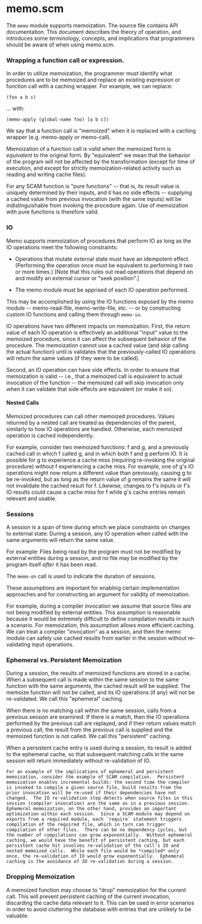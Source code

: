 # memo.scm

The `memo` module supports memoization.  The source file contains API
documentation.  This document describes the theory of operation, and
introduces some terminology, concepts, and implications that programmers
should be aware of when using memo.scm.


### Wrapping a function call or expression.

In order to utilize memoization, the programmer must identify what
procedures are to be memoized and replace an existing expression or function
call with a caching wrapper.  For example, we can replace:

    (foo a b c)

... with:

    (memo-apply (global-name foo) [a b c])

We say that a function call is "memoized" when it is replaced with a
caching wrapper (e.g. memo-apply or memo-call).

Memoization of a function call is *valid* when the memoized form is
*equivalent* to the original form.  By "equivalent" we mean that the
behavior of the program will not be affected by the transformation
(except for time of execution, and except for strictly
memoization-related activity such as reading and writing cache files).

For any SCAM function is "pure functions" -- that is, its result value is
uniquely determined by their inputs, and it has no side effects -- supplying
a cached value from previous invocation (with the same inputs) will be
indistinguishable from invoking the procedure again.  Use of memoization
with pure functions is therefore valid.


### IO

Memo supports memoization of procedures that perform IO as long as the IO
operations meet the following constraints:

 - Operations that mutate external state must have an idempotent effect.
   (Performing the operation once must be equivalent to performing it two
   or more times.)  [Note that this rules out read operations that depend
   on and modify an external cursor or "seek position".]

 - The memo module must be apprised of each IO operation performed.

This may be accomplished by using the IO functions exposed by the memo
module -- memo-read-file, memo-write-file, etc. -- or by constructing custom
IO functions and calling them through `memo-io`.

IO operations have two different impacts on memoization.  First, the return
value of each IO operation is effectively an additional "input" value to the
memoized procedure, since it can affect the subsequent behavior of the
procedure.  The memoization cannot use a cached value (and *skip* calling
the actual function) until is validates that the previously-called IO
operations will return the same values (if they were to be called).

Second, an IO operation can have side effects.  In order to ensure that
memoization is valid -- i.e., that a memoized call is equivalent to actual
invocation of the function -- the memoized call will skip invocation only
when it can validate that side effects are equivalent (or make it so).


#### Nested Calls

Memoized procedures can call other memoized procedures.  Values returned by
a nested call are treated as dependencies of the parent, similarly to how IO
operations are handled.  Otherwise, each memoized operation is cached
independently.

For example, consider two memoized functions: f and g, and a previously
cached call in which f called g, and in which both f and g perform IO.  It
is possible for g to experience a cache miss (requiring re-invoking the
original procedure) without f experiencing a cache miss.  For example, one
of g's IO operations might now return a different value than previously,
causing g to be re-invoked, but as long as the return value of g remains the
same it will not invalidate the cached result for f.  Likewise, changes to
f's inputs or f's IO results could cause a cache miss for f while g's cache
entries remain relevant and usable.


### Sessions

A session is a span of time during which we place constraints on changes
to external state: During a session, any IO operation when called with
the same arguments will return the same value.

For example: Files being read by the program must not be modified by
external entities during a session, and no file may be modified by the
program itself *after* it has been read.

The `memo-on` call is used to indicate the duration of sessions.

These assumptions are important for enabling certain implementation
approaches and for constructing an argument for validity of memoization.

For example, during a compiler invocation we assume that source files are
not being modified by external entities.  This assumption is reasonable
because it would be extremely difficult to define compilation results in
such a scenario.  For memoization, this assumption allows more efficient
caching.  We can treat a compiler "invocation" as a session, and then the
memo module can safely use cached results from earlier in the session
without re-validating input operations.


### Ephemeral vs. Persistent Memoization

During a session, the results of memoized functions are stored in a cache.
When a subsequent call is made within the same session to the same function
with the same arguments, the cached result will be supplied.  The memoize
function will not be called, and its IO operations (if any) will not be
re-validated.  We call this "ephemeral" caching.

When there is no matching call within the same session, calls from a
previous session are examined.  If there is a match, then the IO operations
performed by the previous call are replayed, and if their return values
match a previous call, the result from the previous call is supplied and the
memoized function is not called.  We call this "persistent" caching.

When a persistent cache entry is used during a session, its result is added
to the ephemeral cache, so that subsequent matching calls in the same
session will return immediately without re-validation of IO.

    For an example of the implications of ephemeral and persistent
    memoization, consider the example of SCAM compilation.  Persistent
    memoization enables incremental builds: the second time the compiler
    is invoked to compile a given source file, build results from the
    prior invocation will be re-used if their dependencies have not
    changed.  The IO re-validation step detects when source files in this
    session (compiler invocation) are the same as in a previous session.
    Ephemeral memoization, on the other hand, provides an important
    optimization within each session.  Since a SCAM module may depend on
    exports from a required module, each `require` statement triggers
    compilation of the required file, which in turn can trigger
    compilation of other files.  There can be no dependency cycles, but
    the number of compilations can grow exponentially.  Without ephemeral
    caching, we would have the benefit of persistent caching, but each
    persistent cache hit involves re-validation of the call's IO and
    nested memoized calls.  While each file would be *compiled* only
    once, the re-validation of IO would grow exponentially.  Ephemeral
    caching is the avoidance of IO re-validation during a session.


### Dropping Memoization

A memoized function may choose to "drop" memoization for the current call.
This will prevent persistent caching of the current invocation, discarding
the cache data relevant to it.  This can be used in error scenarios in order
to avoid cluttering the database with entries that are unlikely to be
valuable.
